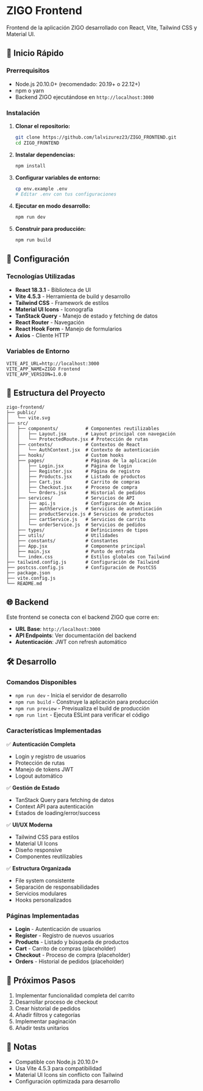 # ZIGO Frontend

Frontend de la aplicación ZIGO desarrollado con React, Vite, Tailwind CSS y Material UI.

## 🚀 Inicio Rápido

### Prerrequisitos
- Node.js 20.10.0+ (recomendado: 20.19+ o 22.12+)
- npm o yarn
- Backend ZIGO ejecutándose en `http://localhost:3000`

### Instalación

1. **Clonar el repositorio:**
   ```bash
   git clone https://github.com/lalvizurez23/ZIGO_FRONTEND.git
   cd ZIGO_FRONTEND
   ```

2. **Instalar dependencias:**
   ```bash
   npm install
   ```

3. **Configurar variables de entorno:**
   ```bash
   cp env.example .env
   # Editar .env con tus configuraciones
   ```

4. **Ejecutar en modo desarrollo:**
   ```bash
   npm run dev
   ```

5. **Construir para producción:**
   ```bash
   npm run build
   ```

## 🔧 Configuración

### Tecnologías Utilizadas
- **React 18.3.1** - Biblioteca de UI
- **Vite 4.5.3** - Herramienta de build y desarrollo
- **Tailwind CSS** - Framework de estilos
- **Material UI Icons** - Iconografía
- **TanStack Query** - Manejo de estado y fetching de datos
- **React Router** - Navegación
- **React Hook Form** - Manejo de formularios
- **Axios** - Cliente HTTP

### Variables de Entorno
```env
VITE_API_URL=http://localhost:3000
VITE_APP_NAME=ZIGO Frontend
VITE_APP_VERSION=1.0.0
```

## 📁 Estructura del Proyecto

```
zigo-frontend/
├── public/
│   └── vite.svg
├── src/
│   ├── components/          # Componentes reutilizables
│   │   ├── Layout.jsx       # Layout principal con navegación
│   │   └── ProtectedRoute.jsx # Protección de rutas
│   ├── contexts/            # Contextos de React
│   │   └── AuthContext.jsx  # Contexto de autenticación
│   ├── hooks/               # Custom hooks
│   ├── pages/               # Páginas de la aplicación
│   │   ├── Login.jsx        # Página de login
│   │   ├── Register.jsx     # Página de registro
│   │   ├── Products.jsx     # Listado de productos
│   │   ├── Cart.jsx         # Carrito de compras
│   │   ├── Checkout.jsx     # Proceso de compra
│   │   └── Orders.jsx       # Historial de pedidos
│   ├── services/            # Servicios de API
│   │   ├── api.js           # Configuración de Axios
│   │   ├── authService.js   # Servicios de autenticación
│   │   ├── productService.js # Servicios de productos
│   │   ├── cartService.js   # Servicios de carrito
│   │   └── orderService.js  # Servicios de pedidos
│   ├── types/               # Definiciones de tipos
│   ├── utils/               # Utilidades
│   ├── constants/           # Constantes
│   ├── App.jsx              # Componente principal
│   ├── main.jsx             # Punto de entrada
│   └── index.css            # Estilos globales con Tailwind
├── tailwind.config.js       # Configuración de Tailwind
├── postcss.config.js        # Configuración de PostCSS
├── package.json
├── vite.config.js
└── README.md
```

## 🌐 Backend

Este frontend se conecta con el backend ZIGO que corre en:
- **URL Base**: `http://localhost:3000`
- **API Endpoints**: Ver documentación del backend
- **Autenticación**: JWT con refresh automático

## 🛠️ Desarrollo

### Comandos Disponibles

- `npm run dev` - Inicia el servidor de desarrollo
- `npm run build` - Construye la aplicación para producción
- `npm run preview` - Previsualiza el build de producción
- `npm run lint` - Ejecuta ESLint para verificar el código

### Características Implementadas

✅ **Autenticación Completa**
- Login y registro de usuarios
- Protección de rutas
- Manejo de tokens JWT
- Logout automático

✅ **Gestión de Estado**
- TanStack Query para fetching de datos
- Context API para autenticación
- Estados de loading/error/success

✅ **UI/UX Moderna**
- Tailwind CSS para estilos
- Material UI Icons
- Diseño responsive
- Componentes reutilizables

✅ **Estructura Organizada**
- File system consistente
- Separación de responsabilidades
- Servicios modulares
- Hooks personalizados

### Páginas Implementadas

- **Login** - Autenticación de usuarios
- **Register** - Registro de nuevos usuarios
- **Products** - Listado y búsqueda de productos
- **Cart** - Carrito de compras (placeholder)
- **Checkout** - Proceso de compra (placeholder)
- **Orders** - Historial de pedidos (placeholder)

## 🚀 Próximos Pasos

1. Implementar funcionalidad completa del carrito
2. Desarrollar proceso de checkout
3. Crear historial de pedidos
4. Añadir filtros y categorías
5. Implementar paginación
6. Añadir tests unitarios

## 📝 Notas

- Compatible con Node.js 20.10.0+
- Usa Vite 4.5.3 para compatibilidad
- Material UI Icons sin conflicto con Tailwind
- Configuración optimizada para desarrollo
